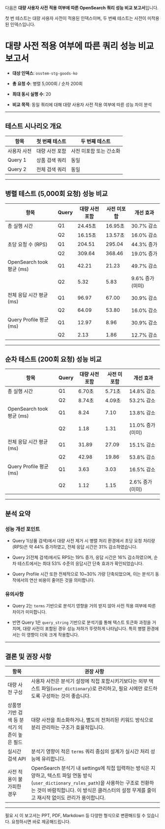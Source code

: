 다음은 **대량 사용자 사전 적용 여부에 따른 OpenSearch 쿼리 성능 비교 보고서**입니다. 

첫 번 테스트는 대량 사용자 사전이 적용된 인덱스이며,
두 번째 테스트는 사전이 미적용된 인덱스입니다.

# 대량 사전 적용 여부에 따른 쿼리 성능 비교 보고서

- **대상 인덱스**: `osstem-stg-goods-ko`
    
- **총 요청 수**: 병렬 5,000회 / 순차 200회
    
- **최대 동시 실행 수**: 20
    
- **비교 목적**: 동일 쿼리에 대해 대량 사용자 사전 적용 여부에 따른 성능 차이 분석
    

---

## 테스트 시나리오 개요

| 항목      | 첫 번째 테스트   | 두 번째 테스트           |
| ------- | ---------- | ------------------ |
| 사용자 사전  | 대량 사전 포함   | 사전 미포함 또는 간소화      |
| Query 1 | 상품 검색 쿼리   | 동일                 |
| Query 2 | 전체 검색 쿼리   | 동일                 |

---

## 병렬 테스트 (5,000회 요청) 성능 비교

|항목|Query|대량 사전 포함|사전 미포함|개선 효과|
|---|---|---|---|---|
|총 실행 시간|Q1|24.45초|16.95초|30.7% 감소|
||Q2|16.15초|13.57초|16.0% 감소|
|초당 요청 수 (RPS)|Q1|204.51|295.04|44.3% 증가|
||Q2|309.64|368.46|19.0% 증가|
|OpenSearch took 평균 (ms)|Q1|42.21|21.23|49.7% 감소|
||Q2|5.32|5.83|9.6% 증가 (미미)|
|전체 응답 시간 평균 (ms)|Q1|96.97|67.00|30.9% 감소|
||Q2|64.09|53.80|16.0% 감소|
|Query Profile 평균 (ms)|Q1|12.97|8.96|30.9% 감소|
||Q2|2.13|1.86|12.7% 감소|

---

## 순차 테스트 (200회 요청) 성능 비교

|항목|Query|대량 사전 포함|사전 미포함|개선 효과|
|---|---|---|---|---|
|총 실행 시간|Q1|6.70초|5.71초|14.8% 감소|
||Q2|8.74초|4.09초|53.2% 감소|
|OpenSearch took 평균 (ms)|Q1|8.24|7.10|13.8% 감소|
||Q2|1.18|1.31|11.0% 증가 (미미)|
|전체 응답 시간 평균 (ms)|Q1|31.89|27.09|15.1% 감소|
||Q2|42.98|19.86|53.8% 감소|
|Query Profile 평균 (ms)|Q1|3.63|3.03|16.5% 감소|
||Q2|1.12|1.15|2.6% 증가 (미미)|

---

## 분석 요약

### 성능 개선 포인트

- Query 1(상품 검색)에서 대량 사전 제거 시 병렬 처리 환경에서 초당 요청 처리량(RPS)은 약 44% 증가하였고, 전체 응답 시간은 31% 감소하였습니다.
    
- Query 2(전체 검색)에서도 RPS는 19% 증가, 응답 시간은 16% 감소하였으며, 순차 테스트에서는 최대 53% 수준의 응답시간 단축 효과가 확인되었습니다.
    
- Query Profile 시간 또한 전체적으로 10~30% 가량 단축되었으며, 이는 분석기 동작에서의 연산 비용이 줄어든 것을 의미합니다.
    

### 유의사항

- Query 2는 `terms` 기반으로 분석기 영향을 거의 받지 않아 사전 적용 여부에 따른 차이가 미미합니다.
    
- 반면 Query 1은 `query_string` 기반으로 분석기를 통해 텍스트 토큰화 과정을 거치며, 대량 사전이 포함된 경우 성능 저하가 뚜렷하게 나타납니다. 특히 병렬 환경에서는 이 영향이 더욱 크게 작용합니다.
    

---

## 결론 및 권장 사항

|항목|권장 사항|
|---|---|
|대량 사전 구성|사용자 사전은 분석기 설정에 직접 포함시키기보다는 외부 텍스트 파일(`user_dictionary`)로 관리하고, 필요 시에만 로드하도록 구성하는 것이 좋습니다.|
|상품명 기반 검색 등 분석기 의존이 높은 필드|대량 사전을 최소화하거나, 별도의 전처리된 키워드 방식으로 분리 관리하는 구조가 효율적입니다.|
|실시간 검색 API|분석기 영향이 적은 `terms` 쿼리 중심의 설계가 실시간 처리 성능에 유리합니다.|
|사전 적용이 불가피한 경우|OpenSearch 분석기 내 settings에 직접 입력하는 방식은 지양하고, 텍스트 파일 연동 방식(`user_dictionary_rules_path`)을 사용하는 구조로 전환하는 것이 바람직합니다. 이 방식은 클러스터의 설정 무게를 줄이고 재시작 없이도 관리가 용이합니다.|

---

필요 시 이 보고서는 PPT, PDF, Markdown 등 다양한 형식으로 변환해드릴 수 있습니다. 요청하시면 바로 제공해드립니다.
